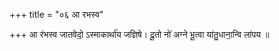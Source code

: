 +++
title = "०६ आ रभस्व"

+++
आ र॑भस्व जातवेदो॒ ऽस्माकार्था॑य जज्ञिषे। दू॒तो नो॑ अग्ने भू॒त्वा या॑तु॒धाना॒न्वि ला॑पय ॥
